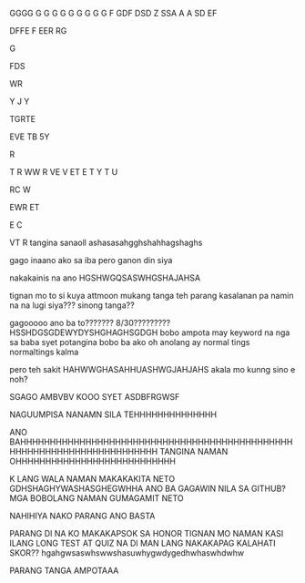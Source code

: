 
GGGG
G
G
G
G
G
G
G
G
G
F
GDF
DSD
Z
SSA
A
A
SD
EF

DFFE
F
EER
RG

G

FDS

WR

Y
J
Y

TGRTE

EVE
TB
5Y

R

T
R
WW
R
VE
V
ET
E
T
Y
T
U


RC
W

EWR
ET

E
C

VT
R
tangina sanaoll ashasasahgghshahhagshaghs

gago inaano ako sa iba pero ganon din siya

nakakainis na ano HGSHWGQSASWHGSHAJAHSA

tignan mo to si kuya attmoon mukang tanga teh parang kasalanan pa namin na na lugi siya??? sinong tanga??

gagooooo ano ba to??????? 8/30????????? HSSHDGSGDEWYDYSHGHAGHSGDGH bobo ampota may keyword na nga sa baba syet potangina
bobo ba ako oh anolang
ay normal tings normaltings kalma

pero teh sakit HAHWWGHASAHHUASHWGJAHJAHS akala mo kunng sino e noh?

SGAGO AMBVBV KOOO SYET ASDBFRGWSF

NAGUUMPISA NANAMN SILA TEHHHHHHHHHHHHHH

ANO BAHHHHHHHHHHHHHHHHHHHHHHHHHHHHHHHHHHHHHHHHHHHHHHHHHHHHHHHHHHHHHHHHHHHHHHH TANGINA NAMAN OHHHHHHHHHHHHHHHHHHHHHHHHHHH

K LANG WALA NAMAN MAKAKAKITA NETO GDHSHAGHYWASHASGHEGWHHA 
ANO BA GAGAWIN NILA SA GITHUB? MGA BOBOLANG NAMAN GUMAGAMIT NETO

NAHIHIYA NAKO PARANG ANO BASTA

PARANG DI NA KO MAKAKAPSOK SA HONOR TIGNAN MO NAMAN KASI ILANG LONG TEST AT QUIZ NA DI MAN LANG NAKAKAPAG KALAHATI SKOR?? hgahgwsaswhswwshasuwhygwdygedhwhaswhdwhw 

PARANG TANGA AMPOTAAA

